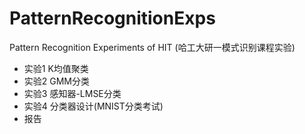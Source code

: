 # PatternRecognitionExps
Pattern Recognition Experiments of HIT (哈工大研一模式识别课程实验)

- 实验1 K均值聚类
- 实验2 GMM分类
- 实验3 感知器-LMSE分类
- 实验4 分类器设计(MNIST分类考试)
- 报告
